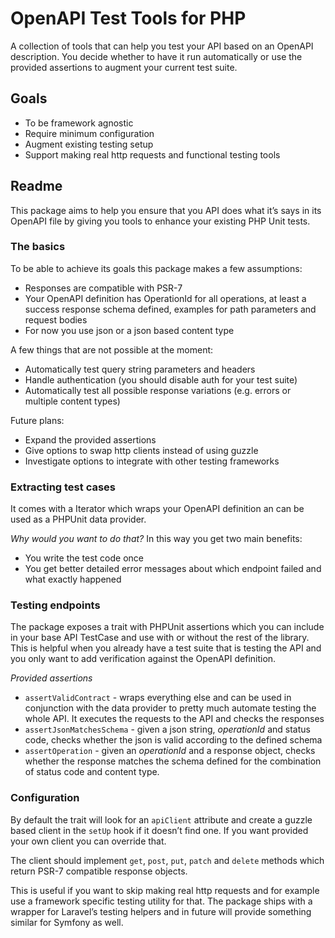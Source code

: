 # OpenAPI Test Tools for PHP

A collection of tools that can help you test your API based on an OpenAPI description. You decide whether to have it run automatically or use the provided assertions to augment your current test suite. 

## Goals
* To be framework agnostic
* Require minimum configuration
* Augment existing testing setup
* Support making real http requests and functional testing tools

## Readme 
This package aims to help you ensure that you API does what it’s says in its OpenAPI file by giving you tools to enhance your existing PHP Unit tests. 

### The basics 

To be able to achieve its goals this package makes a few assumptions:

* Responses are compatible with PSR-7 
* Your OpenAPI definition has OperationId for all operations, at least a success response schema defined, examples for path parameters and request bodies
* For now you use json or a json based content type

A few things that are not possible at the moment:

* Automatically test query string parameters and headers
* Handle authentication (you should disable auth for your test suite)
* Automatically test all possible response variations (e.g. errors or multiple content types)

Future plans: 

* Expand the provided assertions 
* Give options to swap http clients instead of using guzzle 
* Investigate options to integrate with other testing frameworks

### Extracting test cases 

It comes with a Iterator which wraps your OpenAPI definition an can be used as a PHPUnit data provider. 

*Why would you want to do that?*
In this way you get two main benefits:
* You write the test code once
* You get better detailed error messages about which endpoint failed and what exactly happened 

### Testing endpoints 

The package exposes a trait with PHPUnit assertions which you can include in your base API TestCase and use with or without the rest of the library. 
This is helpful  when you already have a test suite that is testing the API and you only want to add verification against the OpenAPI definition.

*Provided assertions*

* `assertValidContract` - wraps everything else and can be used in conjunction with the data provider to pretty much automate testing the whole API. It executes the requests to the API and checks the responses
* `assertJsonMatchesSchema` - given a json string,  *operationId* and status code,  checks whether the json is valid according to the defined schema 
* `assertOperation` - given an *operationId* and a response object, checks whether the response matches the schema defined for the combination of status code and content type.

### Configuration

By default the trait will look for an `apiClient` attribute and create a guzzle based client in the `setUp` hook if it doesn’t find one. If you want provided your own client you can override that. 

The client should implement `get`, `post`, `put`, `patch` and `delete` methods which return PSR-7 compatible response objects. 

This is useful if you want to skip making real http requests and for example use a framework specific testing utility for that. The package ships with a wrapper for Laravel’s testing helpers and in future will provide something similar for Symfony as well. 
